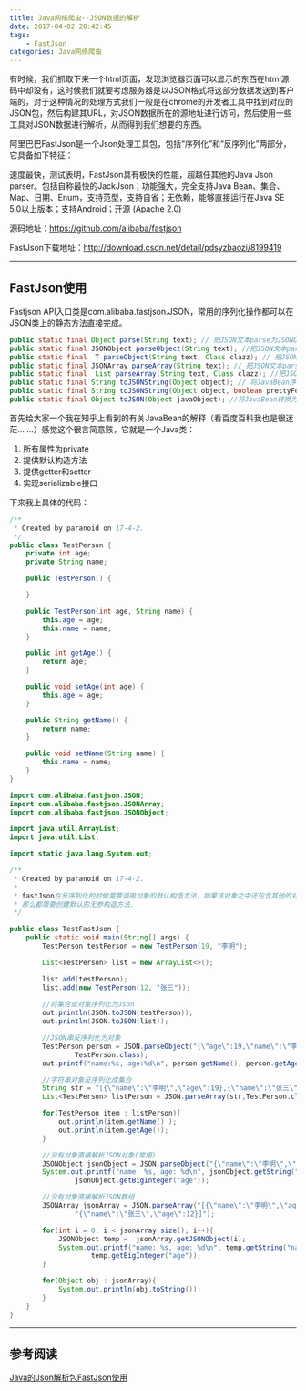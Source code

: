 ```yaml
---
title: Java网络爬虫--JSON数据的解析
date: 2017-04-02 20:42:45
tags:
    - FastJson
categories: Java网络爬虫
---
```


有时候，我们抓取下来一个html页面，发现浏览器页面可以显示的东西在html源码中却没有，这时候我们就要考虑服务器是以JSON格式将这部分数据发送到客户端的，对于这种情况的处理方式我们一般是在chrome的开发者工具中找到对应的JSON包，然后构建其URL，对JSON数据所在的源地址进行访问，然后使用一些工具对JSON数据进行解析，从而得到我们想要的东西。

阿里巴巴FastJson是一个Json处理工具包，包括“序列化”和“反序列化”两部分，它具备如下特征：

速度最快，测试表明，FastJson具有极快的性能，超越任其他的Java Json parser。包括自称最快的JackJson；功能强大，完全支持Java Bean、集合、Map、日期、Enum，支持范型，支持自省；无依赖，能够直接运行在Java SE 5.0以上版本；支持Android；开源 (Apache 2.0)

源码地址：https://github.com/alibaba/fastjson

FastJson下载地址：http://download.csdn.net/detail/pdsyzbaozi/8199419


----------
## **FastJson使用**

Fastjson API入口类是com.alibaba.fastjson.JSON，常用的序列化操作都可以在JSON类上的静态方法直接完成。

```java
public static final Object parse(String text); // 把JSON文本parse为JSONObject或者JSONArray 
public static final JSONObject parseObject(String text); //把JSON文本parse成JSONObject    
public static final  T parseObject(String text, Class clazz); // 把JSON文本parse为JavaBean 
public static final JSONArray parseArray(String text); // 把JSON文本parse成JSONArray 
public static final  List parseArray(String text, Class clazz); //把JSON文本parse成JavaBean集合 
public static final String toJSONString(Object object); // 将JavaBean序列化为JSON文本 
public static final String toJSONString(Object object, boolean prettyFormat); // 将JavaBean序列化为带格式的JSON文本 
public static final Object toJSON(Object javaObject); //将JavaBean转换为JSONObject或者JSONArray。
```

首先给大家一个我在知乎上看到的有关JavaBean的解释（看百度百科我也是很迷茫... ...）感觉这个很言简意赅，它就是一个Java类：

1. 所有属性为private
2. 提供默认构造方法
3. 提供getter和setter
4. 实现serializable接口

下来我上具体的代码：

```java
/**
 * Created by paranoid on 17-4-2.
 */
public class TestPerson {
    private int age;
    private String name;

    public TestPerson() {

    }

    public TestPerson(int age, String name) {
        this.age = age;
        this.name = name;
    }

    public int getAge() {
        return age;
    }

    public void setAge(int age) {
        this.age = age;
    }

    public String getName() {
        return name;
    }

    public void setName(String name) {
        this.name = name;
    }
}
```

```java
import com.alibaba.fastjson.JSON;
import com.alibaba.fastjson.JSONArray;
import com.alibaba.fastjson.JSONObject;

import java.util.ArrayList;
import java.util.List;

import static java.lang.System.out;

/**
 * Created by paranoid on 17-4-2.
 *
 * fastJson在反序列化的时候需要调用对象的默认构造方法，如果该对象之中还包含其他的对象，
 * 那么都需要创建默认的无参构造方法.
 */

public class TestFastJson {
    public static void main(String[] args) {
        TestPerson testPerson = new TestPerson(19, "李明");

        List<TestPerson> list = new ArrayList<>();

        list.add(testPerson);
        list.add(new TestPerson(12, "张三"));
        
        //将集合或对象序列化为Json
        out.println(JSON.toJSON(testPerson));
        out.println(JSON.toJSON(list));

        //JSON串反序列化为对象
        TestPerson person = JSON.parseObject("{\"age\":19,\"name\":\"李明\"}",
                TestPerson.class);
        out.printf("name:%s, age:%d\n", person.getName(), person.getAge());

        //字符串对象反序列化成集合
        String str = "[{\"name\":\"李明\",\"age\":19},{\"name\":\"张三\",\"age\":12}]";
        List<TestPerson> listPerson = JSON.parseArray(str,TestPerson.class);

        for(TestPerson item : listPerson){
            out.println(item.getName() );
            out.println(item.getAge());
        }

        //没有对象直接解析JSON对象(常用)
        JSONObject jsonObject = JSON.parseObject("{\"name\":\"李明\",\"age\":19}");
        System.out.printf("name: %s, age: %d\n", jsonObject.getString("name"),
                jsonObject.getBigInteger("age"));

        //没有对象直接解析JSON数组
        JSONArray jsonArray = JSON.parseArray("[{\"name\":\"李明\",\"age\":19}," +
                "{\"name\":\"张三\",\"age\":12}]");

        for(int i = 0; i < jsonArray.size(); i++){
            JSONObject temp =  jsonArray.getJSONObject(i);
            System.out.printf("name: %s, age: %d\n", temp.getString("name"),
                    temp.getBigInteger("age"));
        }

        for(Object obj : jsonArray){
            System.out.println(obj.toString());
        }
    }
}
```


----------
## **参考阅读**

[Java的Json解析包FastJson使用](http://www.cnblogs.com/wgale025/p/5875430.html)